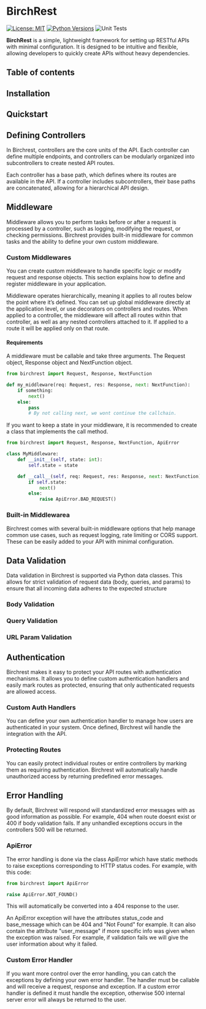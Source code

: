 # BirchRest

[![License: MIT](https://img.shields.io/badge/License-MIT-blue.svg)](LICENSE)
[![Python Versions](https://img.shields.io/pypi/pyversions/birchrest.svg)](https://pypi.org/project/birchrest/)
![Unit Tests](https://github.com/alexandengstrom/birchrest/actions/workflows/unit_test.yml.badge.svg)


**BirchRest** is a simple, lightweight framework for setting up RESTful APIs with minimal configuration. It is designed to be intuitive and flexible, allowing developers to quickly create APIs without heavy dependencies.

## Table of contents

## Installation

## Quickstart

## Defining Controllers
In Birchrest, controllers are the core units of the API. Each controller can define multiple endpoints, and controllers can be modularly organized into subcontrollers to create nested API routes.

Each controller has a base path, which defines where its routes are available in the API. If a controller includes subcontrollers, their base paths are concatenated, allowing for a hierarchical API design.
## Middleware
Middleware allows you to perform tasks before or after a request is processed by a controller, such as logging, modifying the request, or checking permissions. Birchrest provides built-in middleware for common tasks and the ability to define your own custom middleware.

### Custom Middlewares
You can create custom middleware to handle specific logic or modify request and response objects. This section explains how to define and register middleware in your application.

Middleware operates hierarchically, meaning it applies to all routes below the point where it’s defined. You can set up global middleware directly at the application level, or use decorators on controllers and routes. When applied to a controller, the middleware will affect all routes within that controller, as well as any nested controllers attached to it. If applied to a route it will be applied only on that route.

#### Requirements
A middleware must be callable and take three arguments. The Request object, Response object and NextFunction object.

```python
from birchrest import Request, Response, NextFunction

def my_middleware(req: Request, res: Response, next: NextFunction):
    if something:
        next()
    else:
        pass
        # By not calling next, we wont continue the callchain. 
```

If you want to keep a state in your middleware, it is recommended to create a class that implements the call method.

```python
from birchrest import Request, Response, NextFunction, ApiError

class MyMiddleware:
    def __init__(self, state: int):
        self.state = state

    def __call__(self, req: Request, res: Response, next: NextFunction):
        if self.state:
            next()
        else:
            raise ApiError.BAD_REQUEST()
```
### Built-in Middlewarea
Birchrest comes with several built-in middleware options that help manage common use cases, such as request logging, rate limiting or CORS support. These can be easily added to your API with minimal configuration.
## Data Validation
Data validation in Birchrest is supported via Python data classes. This allows for strict validation of request data (body, queries, and params) to ensure that all incoming data adheres to the expected structure

### Body Validation

### Query Validation

### URL Param Validation

## Authentication
Birchrest makes it easy to protect your API routes with authentication mechanisms. It allows you to define custom authentication handlers and easily mark routes as protected, ensuring that only authenticated requests are allowed access.
### Custom Auth Handlers
You can define your own authentication handler to manage how users are authenticated in your system. Once defined, Birchrest will handle the integration with the API.
### Protecting Routes
You can easily protect individual routes or entire controllers by marking them as requiring authentication. Birchrest will automatically handle unauthorized access by returning predefined error messages.

## Error Handling
By default, Birchrest will respond will standardized error messages with as good information as possible. For example, 404 when route doesnt exist or 400 if body validation fails. If any unhandled exceptions occurs in the controllers 500 will be returned.

### ApiError
The error handling is done via the class ApiError which have static methods to raise exceptions corresponding to HTTP status codes. For example, with this code:
```python
from birchrest import ApiError

raise ApiError.NOT_FOUND()
```
This will automatically be converted into a 404 response to the user.

An ApiError exception will have the attributes status_code and base_message which can be 404 and "Not Found" for example. It can also contain the attribute "user_message" if more specific info was given when the exception was raised. For example, if validation fails we will give the user information about why it failed.
### Custom Error Handler
If you want more control over the error handling, you can catch the exceptions by defining your own error handler. The handler must be callable and will receive a request, response and exception. If a custom error handler is defined it must handle the exception, otherwise 500 internal server error will always be returned to the user.